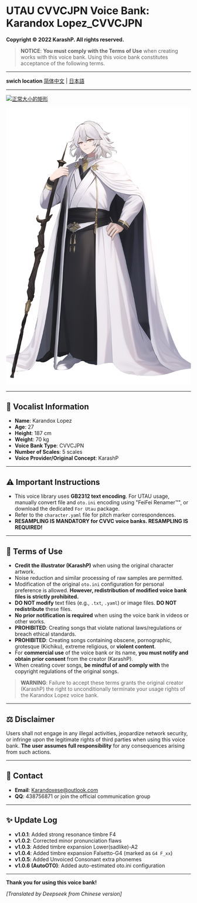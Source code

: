 # UTAU CVVCJPN Voice Bank: Karandox Lopez_CVVCJPN

**Copyright © 2022 KarashP. All rights reserved.**

> **NOTICE**: **You must comply with the Terms of Use** when creating works with this voice bank. Using this voice bank constitutes acceptance of the following terms.


---

  **swich location**
[简体中文](https://github.com/Andox-Lopez/Karandox-Lopez-Utau-Voicebank/blob/AutoOTO/readme.md)  |  [日本語](https://github.com/Andox-Lopez/Karandox-Lopez-Utau-Voicebank/blob/AutoOTO/readme-JPN.md)

---

[![正常大小的矩形](https://img.shields.io/badge/Download-VoiceBank-blue.svg?style=flat-square)](https://github.com/Andox-Lopez/Karandox-Lopez-Utau-Voicebank/releases/)

<img src=https://github.com/Andox-Lopez/Karandox-Lopez-Utau-Voicebank/blob/main/Karanndox%20Lopez.png widgh="150px">

---


## 🎤 Vocalist Information
*   **Name**: Karandox Lopez
*   **Age**: 27
*   **Height**: 187 cm
*   **Weight**: 70 kg
*   **Voice Bank Type**: CVVCJPN
*   **Number of Scales**: 5 scales
*   **Voice Provider/Original Concept**: KarashP

---

## ⚠ Important Instructions
*   This voice library uses **GB2312 text encoding**. For UTAU usage, manually convert file and `oto.ini` encoding using "FeiFei Renamer™", or download the dedicated `For Utau` package.
*   Refer to the `character.yaml` file for pitch marker correspondences.
*   **RESAMPLING IS MANDATORY for CVVC voice banks. RESAMPLING IS REQUIRED!**

---

## 📜 Terms of Use
*   **Credit the illustrator (KarashP)** when using the original character artwork.
*   Noise reduction and similar processing of raw samples are permitted.
*   Modification of the original `oto.ini` configuration for personal preference is allowed. **However, redistribution of modified voice bank files is strictly prohibited.**
*   **DO NOT modify** text files (e.g., `.txt`, `.yaml`) or image files. **DO NOT redistribute** these files.
*   **No prior notification is required** when using the voice bank in videos or other works.
*   **PROHIBITED**: Creating songs that violate national laws/regulations or breach ethical standards.
*   **PROHIBITED**: Creating songs containing obscene, pornographic, grotesque (Kichiku), extreme religious, or **violent content**.
*   For **commercial use** of the voice bank or its name, **you must notify and obtain prior consent** from the creator (KarashP).
*   When creating cover songs, **be mindful of and comply with** the copyright regulations of the original songs.

> **WARNING**: Failure to accept these terms grants the original creator (KarashP) the right to unconditionally terminate your usage rights of the Karandox Lopez voice bank.

---

## ⚖ Disclaimer
Users shall not engage in any illegal activities, jeopardize network security, or infringe upon the legitimate rights of third parties when using this voice bank. **The user assumes full responsibility** for any consequences arising from such actions.

---

## 📮 Contact
*   **Email**: Karandoxese@outlook.com
*   **QQ**: 438756871 or join the official communication group

---

## ✨ Update Log
*   **v1.0.1**: Added strong resonance timbre F4
*   **v1.0.2**: Corrected minor pronunciation flaws
*   **v1.0.3**: Added timbre expansion Lower(sadlike)-A2
*   **v1.0.4**: Added timbre expansion Falsetto-G4 (marked as `G4 F_xx`)
*   **v1.0.5**: Added Unvoiced Consonant extra phonemes
*   **v1.0.6 (AutoOTO)**: Added auto-estimated oto.ini configuration
---

**Thank you for using this voice bank!**

*[Translated by Deepseek from Chinese version]*
